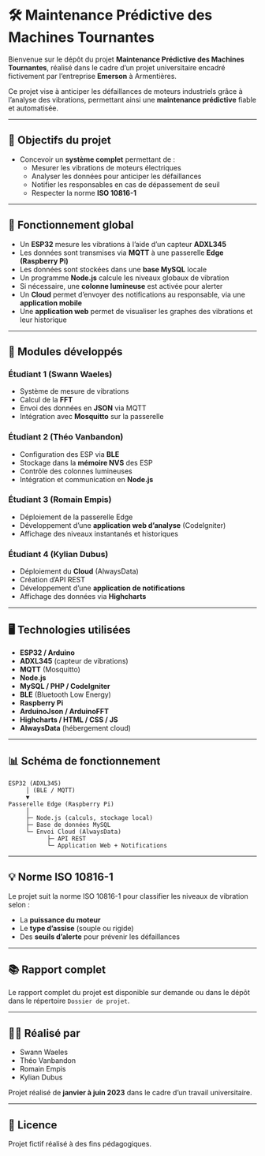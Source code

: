 # 🛠️ Maintenance Prédictive des Machines Tournantes

Bienvenue sur le dépôt du projet **Maintenance Prédictive des Machines Tournantes**, réalisé dans le cadre d’un projet universitaire encadré fictivement par l’entreprise **Emerson** à Armentières.

Ce projet vise à anticiper les défaillances de moteurs industriels grâce à l’analyse des vibrations, permettant ainsi une **maintenance prédictive** fiable et automatisée.

---

## 🎯 Objectifs du projet

- Concevoir un **système complet** permettant de :
  - Mesurer les vibrations de moteurs électriques
  - Analyser les données pour anticiper les défaillances
  - Notifier les responsables en cas de dépassement de seuil
  - Respecter la norme **ISO 10816-1**

---

## 🧠 Fonctionnement global

- Un **ESP32** mesure les vibrations à l’aide d’un capteur **ADXL345**
- Les données sont transmises via **MQTT** à une passerelle **Edge (Raspberry Pi)**
- Les données sont stockées dans une **base MySQL** locale
- Un programme **Node.js** calcule les niveaux globaux de vibration
- Si nécessaire, une **colonne lumineuse** est activée pour alerter
- Un **Cloud** permet d’envoyer des notifications au responsable, via une **application mobile**
- Une **application web** permet de visualiser les graphes des vibrations et leur historique

---

## 📱 Modules développés

### Étudiant 1 (Swann Waeles)
- Système de mesure de vibrations
- Calcul de la **FFT**
- Envoi des données en **JSON** via MQTT
- Intégration avec **Mosquitto** sur la passerelle

### Étudiant 2 (Théo Vanbandon)
- Configuration des ESP via **BLE**
- Stockage dans la **mémoire NVS** des ESP
- Contrôle des colonnes lumineuses
- Intégration et communication en **Node.js**

### Étudiant 3 (Romain Empis)
- Déploiement de la passerelle Edge
- Développement d’une **application web d’analyse** (CodeIgniter)
- Affichage des niveaux instantanés et historiques

### Étudiant 4 (Kylian Dubus)
- Déploiement du **Cloud** (AlwaysData)
- Création d’API REST
- Développement d’une **application de notifications**
- Affichage des données via **Highcharts**

---

## 🖥️ Technologies utilisées

- **ESP32 / Arduino**
- **ADXL345** (capteur de vibrations)
- **MQTT** (Mosquitto)
- **Node.js**
- **MySQL / PHP / CodeIgniter**
- **BLE** (Bluetooth Low Energy)
- **Raspberry Pi**
- **ArduinoJson / ArduinoFFT**
- **Highcharts / HTML / CSS / JS**
- **AlwaysData** (hébergement cloud)

---

## 📊 Schéma de fonctionnement

```plaintext
ESP32 (ADXL345)
     │ (BLE / MQTT)
     ▼
Passerelle Edge (Raspberry Pi)
     │
     ├─ Node.js (calculs, stockage local)
     ├─ Base de données MySQL
     └─ Envoi Cloud (AlwaysData)
           ├─ API REST
           └─ Application Web + Notifications
```

---

## 💡 Norme ISO 10816-1

Le projet suit la norme ISO 10816-1 pour classifier les niveaux de vibration selon :

- La **puissance du moteur**
- Le **type d’assise** (souple ou rigide)
- Des **seuils d’alerte** pour prévenir les défaillances

---

## 📚 Rapport complet

Le rapport complet du projet est disponible sur demande ou dans le dépôt dans le répertoire `Dossier de projet`.

---

## 👨‍🎓 Réalisé par

- Swann Waeles
- Théo Vanbandon
- Romain Empis
- Kylian Dubus

Projet réalisé de **janvier à juin 2023** dans le cadre d’un travail universitaire.

---

## 📄 Licence

Projet fictif réalisé à des fins pédagogiques.
